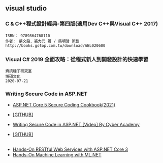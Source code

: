 
## visual studio

### C & C++程式設計經典-第四版(適用Dev C++與Visual C++ 2017)
``` 
ISBN： 9789864768110 
作者： 蔡文龍、張力元 著 / 吳明哲 策劃
http://books.gotop.com.tw/download/AEL020600
```

### Visual C# 2019 全面攻略：從程式新人到開發設計的快速學習
```
資訊種子研究室
博碩文化
2020-07-21
```


###  Writing Secure Code in ASP.NET 

- [ASP.NET Core 5 Secure Coding Cookbook(2021)](https://www.packtpub.com/product/asp-net-core-5-secure-coding-cookbook/9781801071567) 
- [[GITHUB]](https://github.com/PacktPublishing/ASP.NET-Core-Secure-Coding-Cookbook)

- [Writing Secure Code in ASP.NET [Video] By Cyber Academy](https://www.packtpub.com/product/writing-secure-code-in-asp-net-video/9781803246123)
- [[GITHUB]](https://github.com/PacktPublishing/Writing-Secure-Code-in-ASP.NET)


## 
- [Hands-On RESTful Web Services with ASP.NET Core 3](https://www.packtpub.com/product/hands-on-restful-web-services-with-asp-net-core/9781789537611)
- [Hands-On Machine Learning with ML.NET](https://www.packtpub.com/product/hands-on-machine-learning-with-ml-net/9781789801781)
